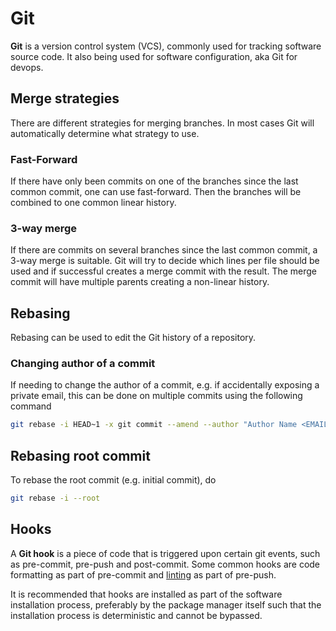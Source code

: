 # Git

**Git** is a version control system (VCS), commonly used for tracking software
source code. It also being used for software configuration, aka Git for devops.

## Merge strategies

There are different strategies for merging branches. In most cases Git will
automatically determine what strategy to use.

### Fast-Forward

If there have only been commits on one of the branches since the last common
commit, one can use fast-forward. Then the branches will be combined to one
common linear history.

### 3-way merge

If there are commits on several branches since the last common commit, a 3-way
merge is suitable. Git will try to decide which lines per file should be used
and if successful creates a merge commit with the result. The merge commit will
have multiple parents creating a non-linear history.

## Rebasing

Rebasing can be used to edit the Git history of a repository.

### Changing author of a commit

If needing to change the author of a commit, e.g. if accidentally exposing a
private email, this can be done on multiple commits using the following command

```sh
git rebase -i HEAD~1 -x git commit --amend --author "Author Name <EMAIL>" --no-edit
```

## Rebasing root commit

To rebase the root commit (e.g. initial commit), do

```sh
git rebase -i --root
```

## Hooks

A **Git hook** is a piece of code that is triggered upon certain git events,
such as pre-commit, pre-push and post-commit. Some common hooks are code
formatting as part of pre-commit and
[linting](../development/static_code_analysis.md) as part of pre-push.

It is recommended that hooks are installed as part of the software installation
process, preferably by the package manager itself such that the installation
process is deterministic and cannot be bypassed.
